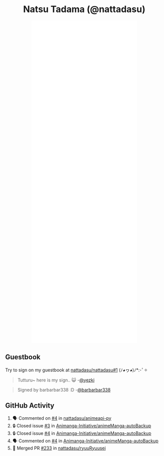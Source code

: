 <div align="center">

# Natsu Tadama (@nattadasu)

![Github Metrics](github-metrics.svg)
</div>

## Guestbook

Try to sign on my guestbook at [nattadasu/nattadasu#1](https://github.com/nattadasu/nattadasu/issues/1) (ﾉ◕ヮ◕)ﾉ\*:･ﾟ✧

<!--START:guestbook-->
> Tutturu~  here is my sign.. :smiley_cat: 
> -[@yezki](https://github.com/yezki)

> Signed by barbarbar338 :D
> -[@barbarbar338](https://github.com/barbarbar338)
<!--END:guestbook-->

## GitHub Activity
<!--START_SECTION:activity-->
1. 🗣 Commented on [#4](https://github.com/nattadasu/animeapi-py/issues/4#issuecomment-1857211011) in [nattadasu/animeapi-py](https://github.com/nattadasu/animeapi-py)
2. 🔒 Closed issue [#3](https://github.com/Animanga-Initiative/animeManga-autoBackup/issues/3) in [Animanga-Initiative/animeManga-autoBackup](https://github.com/Animanga-Initiative/animeManga-autoBackup)
3. 🔒 Closed issue [#4](https://github.com/Animanga-Initiative/animeManga-autoBackup/issues/4) in [Animanga-Initiative/animeManga-autoBackup](https://github.com/Animanga-Initiative/animeManga-autoBackup)
4. 🗣 Commented on [#4](https://github.com/Animanga-Initiative/animeManga-autoBackup/issues/4#issuecomment-1855975013) in [Animanga-Initiative/animeManga-autoBackup](https://github.com/Animanga-Initiative/animeManga-autoBackup)
5. 🎉 Merged PR [#233](https://github.com/nattadasu/ryuuRyuusei/pull/233) in [nattadasu/ryuuRyuusei](https://github.com/nattadasu/ryuuRyuusei)
<!--END_SECTION:activity-->
